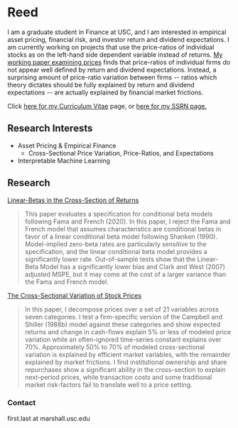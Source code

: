 # Reed

I am a graduate student in Finance at USC, and I am interested in empirical asset pricing, financial risk, and investor return and dividend expectations. I am currently working on projects that use the price-ratios of individual stocks as on the left-hand side dependent variable instead of returns. [My working paper examining prices](https://papers.ssrn.com/sol3/papers.cfm?abstract_id=3759410) finds that price-ratios of individual firms do not appear well defined by return and dividend expectations. Instead, a surprising amount of price-ratio variation between firms -- ratios which theory dictates should be fully explained by return and dividend expectations -- are actually explained by financial market frictions.

Click [here for my Curriculum Vitae](/CV/) page, or [here for my SSRN page.](https://ssrn.com/author=3941113)

## Research Interests
- Asset Pricing & Empirical Finance
  - Cross-Sectional Price Variation, Price-Ratios, and Expectations
- Interpretable Machine Learning


## Research
[Linear-Betas in the Cross-Section of Returns](https://papers.ssrn.com/sol3/papers.cfm?abstract_id=3522641)
> This paper evaluates a specification for conditional beta models following Fama and French (2020). In this paper, I reject the Fama and French model that assumes characteristics are conditional betas in favor of a linear conditional beta model following Shanken (1990). Model-implied zero-beta rates are particularly sensitive to the specification, and the linear conditional beta model provides a significantly lower rate. Out-of-sample tests show that the Linear-Beta Model has a significantly lower bias and Clark and West (2007) adjusted MSPE, but it may come at the cost of a larger variance than the Fama and French model.



[The Cross-Sectional Variation of Stock Prices](https://papers.ssrn.com/sol3/papers.cfm?abstract_id=3759410)
> In this paper, I decompose prices over a set of 21 variables across seven categories. I test a firm-specific version of the Campbell and Shiller (1988b) model against these categories and show expected returns and change in cash-flows explain 5% or less of modeled price variation while an often-ignored time-series constant explains over 70%. Approximately 50% to 70% of modeled cross-sectional variation is explained by efficient market variables, with the remainder explained by market frictions. I find institutional ownership and share repurchases show a significant ability in the cross-section to explain next-period prices, while transaction costs and some traditional market risk-factors fail to translate well to a price setting.




### Contact
first.last at marshall.usc.edu
